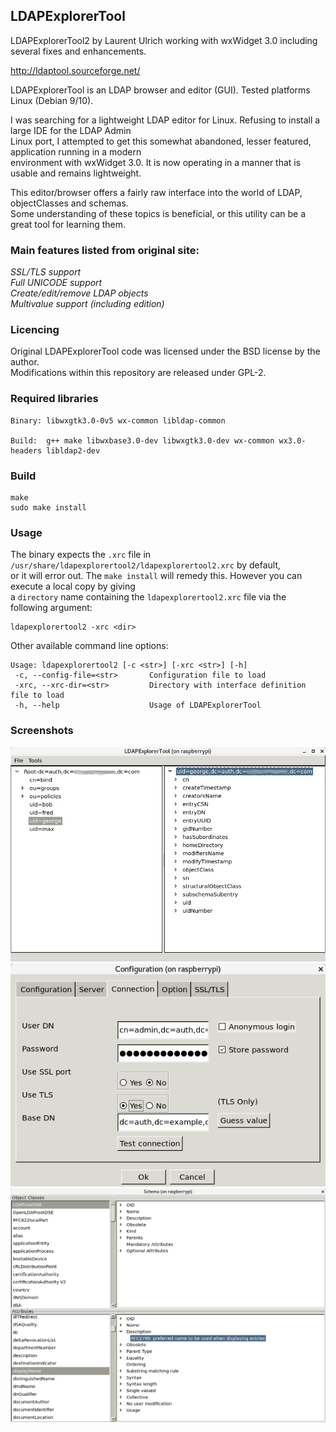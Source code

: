 ## LDAPExplorerTool

LDAPExplorerTool2 by Laurent Ulrich working with wxWidget 3.0 including several fixes and enhancements.

http://ldaptool.sourceforge.net/

LDAPExplorerTool is an LDAP browser and editor (GUI). Tested platforms Linux (Debian 9/10).

I was searching for a lightweight LDAP editor for Linux. Refusing to install a large IDE for the LDAP Admin \
Linux port, I attempted to get this somewhat abandoned, lesser featured, application running in a modern \
environment with wxWidget 3.0. It is now operating in a manner that is usable and remains lightweight.

This editor/browser offers a fairly raw interface into the world of LDAP, objectClasses and schemas. \
Some understanding of these topics is beneficial, or this utility can be a great tool for learning them.

### Main features listed from original site:

*SSL/TLS support*\
*Full UNICODE support*\
*Create/edit/remove LDAP objects*\
*Multivalue support (including edition)*

### Licencing

Original LDAPExplorerTool code was licensed under the BSD license by the author. \
Modifications within this repository are released under GPL-2.

### Required libraries

    Binary: libwxgtk3.0-0v5 wx-common libldap-common

    Build:  g++ make libwxbase3.0-dev libwxgtk3.0-dev wx-common wx3.0-headers libldap2-dev

### Build

    make
    sudo make install

### Usage

The binary expects the `.xrc` file in `/usr/share/ldapexplorertool2/ldapexplorertool2.xrc` by default, \
or it will error out. The `make install` will remedy this. However you can execute a local copy by giving \
a `directory` name containing the `ldapexplorertool2.xrc` file via the following argument:

    ldapexplorertool2 -xrc <dir>

Other available command line options:

    Usage: ldapexplorertool2 [-c <str>] [-xrc <str>] [-h]
     -c, --config-file=<str>       Configuration file to load
     -xrc, --xrc-dir=<str>         Directory with interface definition file to load
     -h, --help                    Usage of LDAPExplorerTool


### Screenshots

![ldapexplorer](https://raw.githubusercontent.com/DirtBagXon/ldapexplorer/master/images/ldapexplorer1.png)
![ldapexplorer](https://raw.githubusercontent.com/DirtBagXon/ldapexplorer/master/images/ldapexplorer2.png)
![ldapexplorer](https://raw.githubusercontent.com/DirtBagXon/ldapexplorer/master/images/ldapexplorer3.png)

